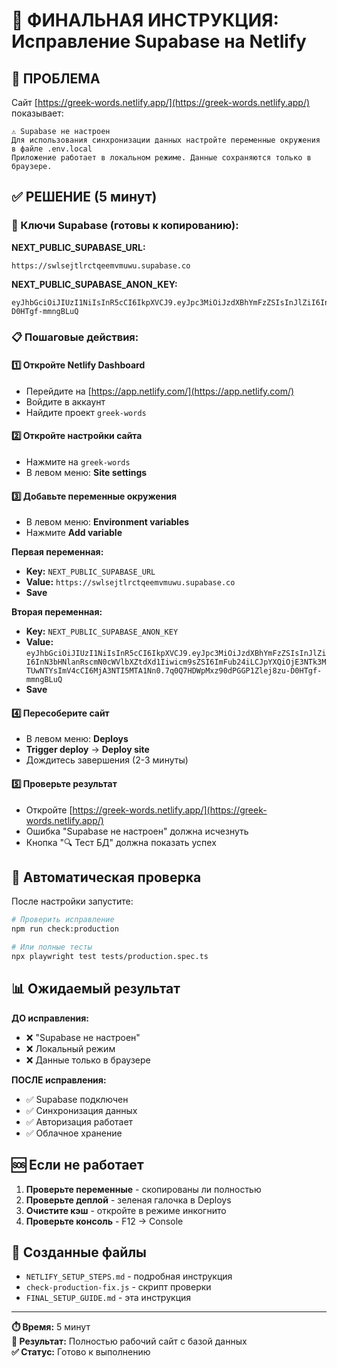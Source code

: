 # 🎯 ФИНАЛЬНАЯ ИНСТРУКЦИЯ: Исправление Supabase на Netlify

## 🚨 ПРОБЛЕМА
Сайт [https://greek-words.netlify.app/](https://greek-words.netlify.app/) показывает:
```
⚠️ Supabase не настроен
Для использования синхронизации данных настройте переменные окружения в файле .env.local
Приложение работает в локальном режиме. Данные сохраняются только в браузере.
```

## ✅ РЕШЕНИЕ (5 минут)

### 🔑 Ключи Supabase (готовы к копированию):

**NEXT_PUBLIC_SUPABASE_URL:**
```
https://swlsejtlrctqeemvmuwu.supabase.co
```

**NEXT_PUBLIC_SUPABASE_ANON_KEY:**
```
eyJhbGciOiJIUzI1NiIsInR5cCI6IkpXVCJ9.eyJpc3MiOiJzdXBhYmFzZSIsInJlZiI6InN3bHNlanRscmN0cWVlbXZtdXd1Iiwicm9sZSI6ImFub24iLCJpYXQiOjE3NTk3MTUwNTYsImV4cCI6MjA3NTI5MTA1Nn0.7q0Q7HDWpMxz90dPGGP1Zlej8zu-D0HTgf-mmngBLuQ
```

### 📋 Пошаговые действия:

#### 1️⃣ Откройте Netlify Dashboard
- Перейдите на [https://app.netlify.com/](https://app.netlify.com/)
- Войдите в аккаунт
- Найдите проект `greek-words`

#### 2️⃣ Откройте настройки сайта
- Нажмите на `greek-words`
- В левом меню: **Site settings**

#### 3️⃣ Добавьте переменные окружения
- В левом меню: **Environment variables**
- Нажмите **Add variable**

**Первая переменная:**
- **Key:** `NEXT_PUBLIC_SUPABASE_URL`
- **Value:** `https://swlsejtlrctqeemvmuwu.supabase.co`
- **Save**

**Вторая переменная:**
- **Key:** `NEXT_PUBLIC_SUPABASE_ANON_KEY`
- **Value:** `eyJhbGciOiJIUzI1NiIsInR5cCI6IkpXVCJ9.eyJpc3MiOiJzdXBhYmFzZSIsInJlZiI6InN3bHNlanRscmN0cWVlbXZtdXd1Iiwicm9sZSI6ImFub24iLCJpYXQiOjE3NTk3MTUwNTYsImV4cCI6MjA3NTI5MTA1Nn0.7q0Q7HDWpMxz90dPGGP1Zlej8zu-D0HTgf-mmngBLuQ`
- **Save**

#### 4️⃣ Пересоберите сайт
- В левом меню: **Deploys**
- **Trigger deploy** → **Deploy site**
- Дождитесь завершения (2-3 минуты)

#### 5️⃣ Проверьте результат
- Откройте [https://greek-words.netlify.app/](https://greek-words.netlify.app/)
- Ошибка "Supabase не настроен" должна исчезнуть
- Кнопка "🔍 Тест БД" должна показать успех

## 🧪 Автоматическая проверка

После настройки запустите:

```bash
# Проверить исправление
npm run check:production

# Или полные тесты
npx playwright test tests/production.spec.ts
```

## 📊 Ожидаемый результат

**ДО исправления:**
- ❌ "Supabase не настроен"
- ❌ Локальный режим
- ❌ Данные только в браузере

**ПОСЛЕ исправления:**
- ✅ Supabase подключен
- ✅ Синхронизация данных
- ✅ Авторизация работает
- ✅ Облачное хранение

## 🆘 Если не работает

1. **Проверьте переменные** - скопированы ли полностью
2. **Проверьте деплой** - зеленая галочка в Deploys
3. **Очистите кэш** - откройте в режиме инкогнито
4. **Проверьте консоль** - F12 → Console

## 📁 Созданные файлы

- `NETLIFY_SETUP_STEPS.md` - подробная инструкция
- `check-production-fix.js` - скрипт проверки
- `FINAL_SETUP_GUIDE.md` - эта инструкция

---

**⏱️ Время:** 5 минут  
**🎯 Результат:** Полностью рабочий сайт с базой данных  
**✅ Статус:** Готово к выполнению
